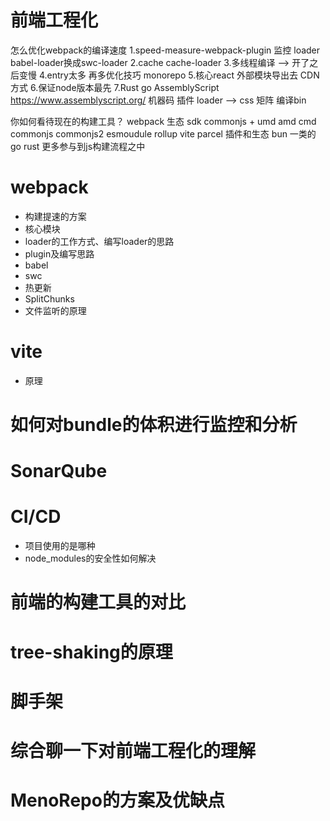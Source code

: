 # 前端工程化

怎么优化webpack的编译速度
1.speed-measure-webpack-plugin 监控 loader babel-loader换成swc-loader
2.cache cache-loader
3.多线程编译 --> 开了之后变慢
4.entry太多 再多优化技巧  monorepo 
5.核心react 外部模块导出去 CDN方式
6.保证node版本最先
7.Rust go AssemblyScript https://www.assemblyscript.org/ 机器码
   插件 loader --> css 矩阵 编译bin





你如何看待现在的构建工具？
webpack 生态
sdk commonjs + umd amd cmd commonjs commonjs2 esmoudule  rollup
vite parcel 插件和生态
bun 一类的 go rust 更多参与到js构建流程之中

# webpack

- 构建提速的方案
- 核心模块
- loader的工作方式、编写loader的思路
- plugin及编写思路
- babel
- swc
- 热更新
- SplitChunks
- 文件监听的原理

# vite

- 原理

# 如何对bundle的体积进行监控和分析



# SonarQube



# CI/CD

- 项目使用的是哪种
- node_modules的安全性如何解决



# 前端的构建工具的对比



# tree-shaking的原理



# 脚手架



# 综合聊一下对前端工程化的理解



# MenoRepo的方案及优缺点

